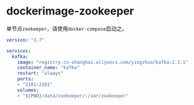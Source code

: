 # dockerimage-zookeeper

单节点`zookeeper`，请使用`docker-compose`启动之。

```yaml
version: "3.7"

services:
  kafka:
    image: "registry.cn-shanghai.aliyuncs.com/yingzhuo/kafka:2.3.1"
    container_name: "kafka"
    restart: "always"
    ports:
    - "2181:2181"
    volumes:
    - "${PWD}/data/zookeeper/:/var/zookeeper"
```
